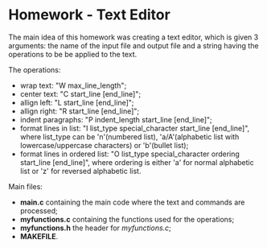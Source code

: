 # Homework - Text Editor #

The main idea of this homework was creating a text editor, which is given 3 arguments: the name of the input file and output file and a string having the operations to be be applied to the text.

The operations: 

* wrap text: "W max_line_length";
* center text: "C start_line [end_line]";
* allign left: "L start_line [end_line]";
* allign right: "R start_line [end_line]";
* indent paragraphs: "P indent_length start_line [end_line]";
* format lines in list: "I list_type special_character start_line [end_line]", where list_type can be 'n'(numbered list), 'a/A'(alphabetic list with lowercase/uppercase characters) or 'b'(bullet list);
* format lines in ordered list: "O list_type special_character ordering start_line [end_line]", where ordering is either 'a' for normal alphabetic list or 'z' for reversed alphabetic list.

Main files: 

* **main.c** containing the main code where the text and commands are processed;
* **myfunctions.c** containing the functions used for the operations;
* **myfunctions.h** the header for *myfunctions.c*;
* **MAKEFILE**.

